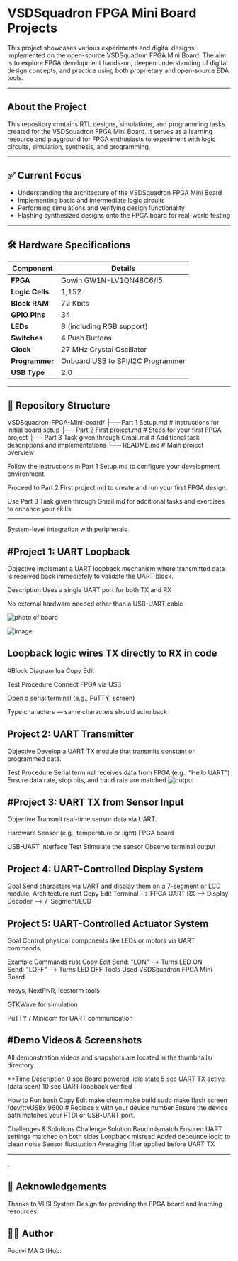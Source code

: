 # VSDSquadron FPGA Mini Board Projects

 This project showcases various experiments and digital designs implemented on the open-source VSDSquadron FPGA Mini Board. The aim is to explore FPGA development hands-on, deepen understanding of digital design concepts, and practice using both proprietary and open-source EDA tools.

---

##  About the Project

This repository contains RTL designs, simulations, and programming tasks created for the VSDSquadron FPGA Mini Board. It serves as a learning resource and playground for FPGA enthusiasts to experiment with logic circuits, simulation, synthesis, and programming.

---

## ✅ Current Focus

- Understanding the architecture of the VSDSquadron FPGA Mini Board  
- Implementing basic and intermediate logic circuits  
- Performing simulations and verifying design functionality  
- Flashing synthesized designs onto the FPGA board for real-world testing  

---

## 🛠️ Hardware Specifications

| Component       | Details                       |
| --------------- | -----------------------------|
| **FPGA**        | Gowin GW1N-LV1QN48C6/I5       |
| **Logic Cells** | 1,152                         |
| **Block RAM**   | 72 Kbits                      |
| **GPIO Pins**   | 34                            |
| **LEDs**        | 8 (including RGB support)     |
| **Switches**    | 4 Push Buttons                |
| **Clock**       | 27 MHz Crystal Oscillator     |
| **Programmer**  | Onboard USB to SPI/I2C Programmer |
| **USB Type**    | 2.0                           |

---

## 📝 Repository Structure
VSDSquadron-FPGA-Mini-board/
├── Part 1 Setup.md # Instructions for initial board setup
├── Part 2 First project.md # Steps for your first FPGA project
├── Part 3 Task given through Gmail.md # Additional task descriptions and implementations
└── README.md # Main project overview

Follow the instructions in Part 1 Setup.md to configure your development environment.

Proceed to Part 2 First project.md to create and run your first FPGA design.

Use Part 3 Task given through Gmail.md for additional tasks and exercises to enhance your skills.


---





System-level integration with peripherals

#Project 1: UART Loopback
---
Objective
Implement a UART loopback mechanism where transmitted data is received back immediately to validate the UART block.

Description
Uses a single UART port for both TX and RX

No external hardware needed other than a USB-UART cable

![photo of board](https://github.com/user-attachments/assets/b972e11a-5843-4319-8759-b9a3023e4086)

![image](https://github.com/user-attachments/assets/255d0845-7820-4f52-8c4c-f15b117fad59)


Loopback logic wires TX directly to RX in code
---
#Block Diagram
lua
Copy
Edit

Test Procedure
Connect FPGA via USB

Open a serial terminal (e.g., PuTTY, screen)


Type characters — same characters should echo back

Project 2: UART Transmitter
---
Objective
Develop a UART TX module that transmits constant or programmed data.

Test Procedure
Serial terminal receives data from FPGA (e.g., “Hello UART”)
Ensure data rate, stop bits, and baud rate are matched
![output](https://github.com/user-attachments/assets/8c0c5a1b-aa1b-4147-864e-3ba0b606f941)


#Project 3: UART TX from Sensor Input
---
Objective
Transmit real-time sensor data via UART.

Hardware
Sensor (e.g., temperature or light)
FPGA board

USB-UART interface
Test
Stimulate the sensor
Observe terminal output

Project 4: UART-Controlled Display System
---
Goal
Send characters via UART and display them on a 7-segment or LCD module.
Architecture
rust
Copy
Edit
Terminal --> FPGA UART RX --> Display Decoder --> 7-Segment/LCD

Project 5: UART-Controlled Actuator System
---
Goal
Control physical components like LEDs or motors via UART commands.

Example Commands
rust
Copy
Edit
Send: "LON"  --> Turns LED ON  
Send: "LOFF" --> Turns LED OFF
Tools Used
VSDSquadron FPGA Mini Board

Yosys, NextPNR, icestorm tools

GTKWave for simulation

PuTTY / Minicom for UART communication

#Demo Videos & Screenshots
---
All demonstration videos and snapshots are located in the thumbnails/ directory.

**Time	Description
0 sec	Board powered, idle state
5 sec	UART TX active (data seen)
10 sec	UART loopback verified


How to Run
bash
Copy
Edit
make clean
make build
sudo make flash
screen /dev/ttyUSBx 9600  # Replace x with your device number
Ensure the device path matches your FTDI or USB-UART port.

Challenges & Solutions
Challenge	Solution
Baud mismatch	Ensured UART settings matched on both sides
Loopback misread	Added debounce logic to clean noise
Sensor fluctuation	Averaging filter applied before UART TX

---
.

🙌 Acknowledgements
---
Thanks to VLSI System Design for providing the FPGA board and learning resources.

👨‍💻 Author
---
Poorvi MA
GitHub: 










